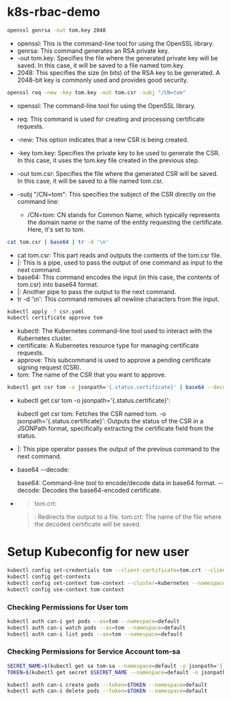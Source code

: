 # k8s-rbac-demo

```bash
openssl genrsa -out tom.key 2048
```

- openssl: This is the command-line tool for using the OpenSSL library.
- genrsa: This command generates an RSA private key.
- -out tom.key: Specifies the file where the generated private key will be saved. In this case, it will be saved to a file named tom.key.
- 2048: This specifies the size (in bits) of the RSA key to be generated. A 2048-bit key is commonly used and provides good security.


```bash
openssl req -new -key tom.key -out tom.csr -subj "/CN=tom"
```

- openssl: The command-line tool for using the OpenSSL library.
- req: This command is used for creating and processing certificate requests.
- -new: This option indicates that a new CSR is being created.
- -key tom.key: Specifies the private key to be used to generate the CSR. In this case, it uses the tom.key file created in the previous step.
- -out tom.csr: Specifies the file where the generated CSR will be saved. In this case, it will be saved to a file named tom.csr.
- -subj "/CN=tom": This specifies the subject of the CSR directly on the command line:

    - /CN=tom: CN stands for Common Name, which typically represents the domain name or the name of the entity requesting the certificate. Here, it's set to tom.



```bash
cat tom.csr | base64 | tr -d '\n'
```

- cat tom.csr: This part reads and outputs the contents of the tom.csr file.
- |: This is a pipe, used to pass the output of one command as input to the next command.
- base64: This command encodes the input (in this case, the contents of tom.csr) into base64 format.
- |: Another pipe to pass the output to the next command.
- tr -d '\n': This command removes all newline characters from the input.


```bash
kubectl apply -f csr.yaml
kubectl certificate approve tom
```

- kubectl: The Kubernetes command-line tool used to interact with the Kubernetes cluster.
- certificate: A Kubernetes resource type for managing certificate requests.
- approve: This subcommand is used to approve a pending certificate signing request (CSR).
- tom: The name of the CSR that you want to approve.

```bash
kubectl get csr tom -o jsonpath='{.status.certificate}' | base64 --decode > tom.crt
```

- kubectl get csr tom -o jsonpath='{.status.certificate}':

    kubectl get csr tom: Fetches the CSR named tom.
    -o jsonpath='{.status.certificate}': Outputs the status of the CSR in a JSONPath format, specifically extracting the certificate field from the status.

- |: This pipe operator passes the output of the previous command to the next command.

- base64 --decode:

    base64: Command-line tool to encode/decode data in base64 format.
    --decode: Decodes the base64-encoded certificate.

- > tom.crt:

    >: Redirects the output to a file.
    tom.crt: The name of the file where the decoded certificate will be saved.
    
# Setup Kubeconfig for new user

```bash
kubectl config set-credentials tom --client-certificate=tom.crt --client-key=tom.key
kubectl config get-contexts
kubectl config set-context tom-context --cluster=kubernetes --namespace=default --user=tom
kubectl config use-context tom-context
```

### Checking Permissions for User tom

```bash
kubectl auth can-i get pods --as=tom --namespace=default
kubectl auth can-i watch pods --as=tom --namespace=default
kubectl auth can-i list pods --as=tom --namespace=default
```

### Checking Permissions for Service Account tom-sa

```bash
SECRET_NAME=$(kubectl get sa tom-sa --namespace=default -o jsonpath='{.secrets[0].name}')
TOKEN=$(kubectl get secret $SECRET_NAME --namespace=default -o jsonpath='{.data.token}' | base64 --decode)
```

```bash
kubectl auth can-i create pods --token=$TOKEN --namespace=default
kubectl auth can-i delete pods --token=$TOKEN --namespace=default
```
